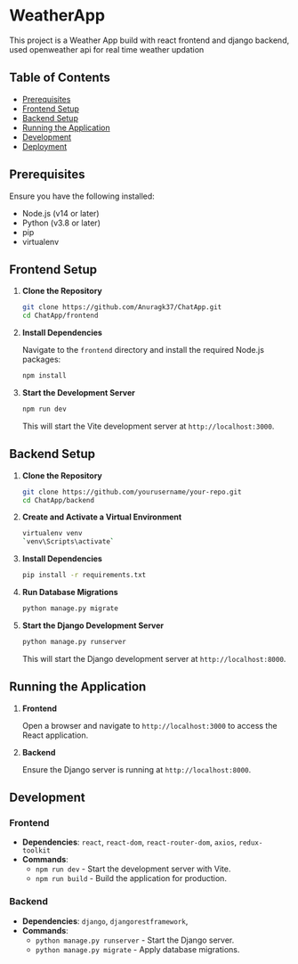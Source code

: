 # WeatherApp
This project is a Weather App build with react frontend and django backend, used openweather api for real time weather updation

## Table of Contents

- [Prerequisites](#prerequisites)
- [Frontend Setup](#frontend-setup)
- [Backend Setup](#backend-setup)
- [Running the Application](#running-the-application)
- [Development](#development)
- [Deployment](#deployment)


## Prerequisites

Ensure you have the following installed:

- Node.js (v14 or later)
- Python (v3.8 or later)
- pip
- virtualenv


## Frontend Setup

1. **Clone the Repository**

   ```bash
   git clone https://github.com/Anuragk37/ChatApp.git
   cd ChatApp/frontend
   ```

2. **Install Dependencies**

   Navigate to the `frontend` directory and install the required Node.js packages:

   ```bash
   npm install
   ```

3. **Start the Development Server**

   ```bash
   npm run dev
   ```

   This will start the Vite development server at `http://localhost:3000`.

## Backend Setup

1. **Clone the Repository**

   ```bash
   git clone https://github.com/yourusername/your-repo.git
   cd ChatApp/backend
   ```

2. **Create and Activate a Virtual Environment**

   ```bash
   virtualenv venv
   `venv\Scripts\activate`
   ```

3. **Install Dependencies**

   ```bash
   pip install -r requirements.txt
   ```

4. **Run Database Migrations**

   ```bash
   python manage.py migrate
   ```


5. **Start the Django Development Server**

   ```bash
   python manage.py runserver
   ```

   This will start the Django development server at `http://localhost:8000`.

## Running the Application

1. **Frontend**
   
   Open a browser and navigate to `http://localhost:3000` to access the React application.

2. **Backend**
   
   Ensure the Django server is running at `http://localhost:8000`.

## Development

### Frontend

- **Dependencies**: `react`, `react-dom`, `react-router-dom`, `axios`, `redux-toolkit`
- **Commands**:
  - `npm run dev` - Start the development server with Vite.
  - `npm run build` - Build the application for production.

### Backend

- **Dependencies**: `django`, `djangorestframework`,
- **Commands**:
  - `python manage.py runserver` - Start the Django server.
  - `python manage.py migrate` - Apply database migrations.

